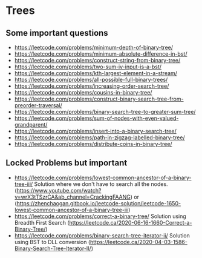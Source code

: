 # Trees

## Some important questions
- https://leetcode.com/problems/minimum-depth-of-binary-tree/
- https://leetcode.com/problems/minimum-absolute-difference-in-bst/
- https://leetcode.com/problems/construct-string-from-binary-tree/
- https://leetcode.com/problems/two-sum-iv-input-is-a-bst/
- https://leetcode.com/problems/kth-largest-element-in-a-stream/
- https://leetcode.com/problems/all-possible-full-binary-trees/
- https://leetcode.com/problems/increasing-order-search-tree/
- https://leetcode.com/problems/cousins-in-binary-tree/
- https://leetcode.com/problems/construct-binary-search-tree-from-preorder-traversal/
- https://leetcode.com/problems/binary-search-tree-to-greater-sum-tree/
- https://leetcode.com/problems/sum-of-nodes-with-even-valued-grandparent/
- https://leetcode.com/problems/insert-into-a-binary-search-tree/
- https://leetcode.com/problems/path-in-zigzag-labelled-binary-tree/
- https://leetcode.com/problems/distribute-coins-in-binary-tree/

## Locked Problems but important
- https://leetcode.com/problems/lowest-common-ancestor-of-a-binary-tree-iii/
  Solution where we don't have to search all the nodes. (https://www.youtube.com/watch?v=wrX3tTSzrCA&ab_channel=CrackingFAANG) or (https://zhenchaogan.gitbook.io/leetcode-solution/leetcode-1650-lowest-common-ancestor-of-a-binary-tree-iii)
- https://leetcode.com/problems/correct-a-binary-tree/
  Solution using Breadth First Search (https://leetcode.ca/2020-06-16-1660-Correct-a-Binary-Tree/)
- https://leetcode.com/problems/binary-search-tree-iterator-ii/ Solution using BST to DLL conversion (https://leetcode.ca/2020-04-03-1586-Binary-Search-Tree-Iterator-II/)
